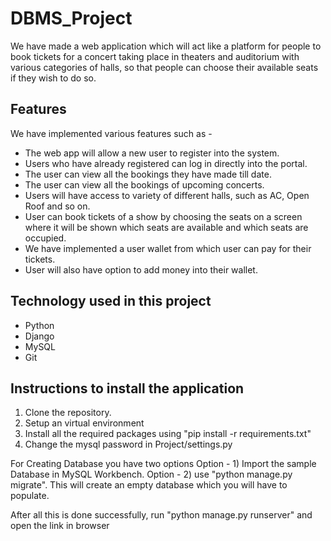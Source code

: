 # DBMS_Project
We have made  a web application which will act like a platform for people to book
tickets for a concert taking place in theaters and auditorium with various categories of halls, so that
people can choose their available seats if they wish to do so.

## Features
We have implemented various features such as -
- The web app will allow a new user to register into the system.
- Users who have already registered can log in directly into the portal.
- The user can view all the bookings they have made till date.
- The user can view all the bookings of upcoming concerts.
- Users will have access to variety of different halls, such as AC, Open Roof and so on.
- User can book tickets of a show by choosing the seats on a screen where it will be shown which seats are available and which seats are occupied.
- We have implemented a user wallet from which user can pay for their tickets.
- User will also have option to add money into their wallet.

## Technology used in this project
- Python
- Django
- MySQL
- Git

## Instructions to install the application
1. Clone the repository.
2. Setup an virtual environment
3. Install all the required packages using "pip install -r requirements.txt"
4. Change the mysql password in Project/settings.py

For Creating Database you have two options
Option - 1) Import the sample Database in MySQL Workbench.
Option - 2) use "python manage.py migrate". This will create an empty database which you will have to populate.

After all this is done successfully, run "python manage.py runserver" and open the link in browser
